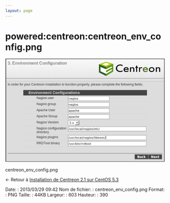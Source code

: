 ```yaml
---
layout: page
---
```


powered:centreon:centreon\_env\_config.png
==========================================

[![centreon\_env\_config.png](../../../assets/media/powered/centreon/centreon_env_config.png@cache=&w=603&h=390 "centreon_env_config.png")](../../../assets/media/powered/centreon/centreon_env_config.png@cache= "Afficher le fichier original")

centreon\_env\_config.png

← Retour à [Installation de Centreon 2.1 sur CentOS
5.3](../../../centreon/centreon-centos-install.html "centreon:centreon-centos-install")

Date:
:   2013/03/29 09:42
Nom de fichier:
:   centreon\_env\_config.png
Format:
:   PNG
Taille:
:   44KB
Largeur:
:   603
Hauteur:
:   390

